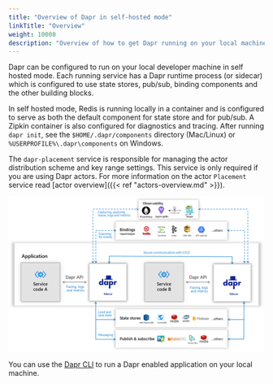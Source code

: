 ```yaml
---
title: "Overview of Dapr in self-hosted mode"
linkTitle: "Overview"
weight: 10000
description: "Overview of how to get Dapr running on your local machine"
---
```


Dapr can be configured to run on your local developer machine in self hosted mode. Each running service has a Dapr runtime process (or sidecar) which is configured to use state stores, pub/sub, binding components and the other building blocks. 

In self hosted mode, Redis is running locally in a container and is configured to serve as both the default component for state store and for pub/sub. A Zipkin container is also configured for diagnostics and tracing.  After running `dapr init`, see the `$HOME/.dapr/components` directory (Mac/Linux) or `%USERPROFILE%\.dapr\components` on Windows.

The `dapr-placement` service is responsible for managing the actor distribution scheme and key range settings. This service is only required if you are using Dapr actors. For more information on the actor `Placement` service read [actor overview]({{< ref "actors-overview.md" >}}). 

<img src="/images/overview_standalone.png" width=800>

You can use the [Dapr CLI](https://github.com/dapr/cli#launch-dapr-and-your-app) to run a Dapr enabled application on your local machine.